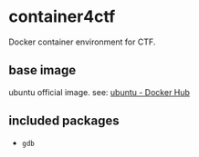 # container4ctf

Docker container environment for CTF.

## base image

ubuntu official image. see: [ubuntu \- Docker Hub](https://hub.docker.com/_/ubuntu/)

## included packages

- `gdb`
